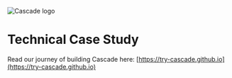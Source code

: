 ![Cascade logo](https://i.ibb.co/88LznWt/Risorsa-17s.png)
# Technical Case Study
Read our journey of building Cascade here: [https://try-cascade.github.io](https://try-cascade.github.io)
